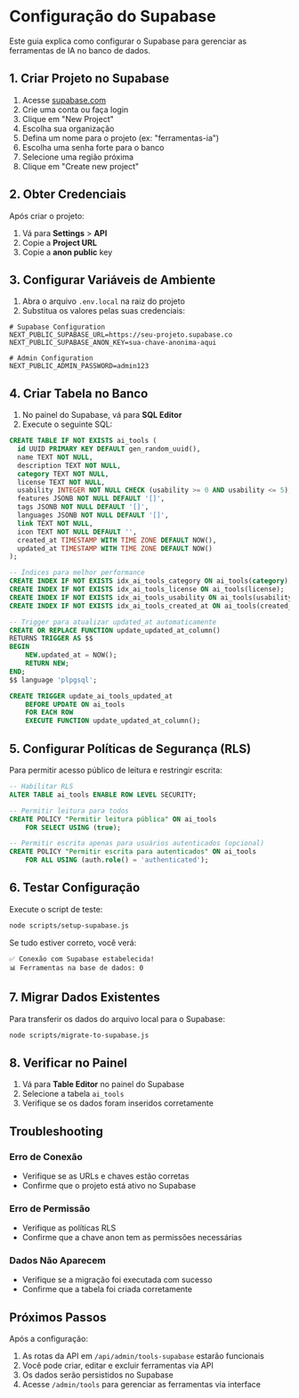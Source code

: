 # Configuração do Supabase

Este guia explica como configurar o Supabase para gerenciar as ferramentas de IA no banco de dados.

## 1. Criar Projeto no Supabase

1. Acesse [supabase.com](https://supabase.com)
2. Crie uma conta ou faça login
3. Clique em "New Project"
4. Escolha sua organização
5. Defina um nome para o projeto (ex: "ferramentas-ia")
6. Escolha uma senha forte para o banco
7. Selecione uma região próxima
8. Clique em "Create new project"

## 2. Obter Credenciais

Após criar o projeto:

1. Vá para **Settings** > **API**
2. Copie a **Project URL**
3. Copie a **anon public** key

## 3. Configurar Variáveis de Ambiente

1. Abra o arquivo `.env.local` na raiz do projeto
2. Substitua os valores pelas suas credenciais:

```env
# Supabase Configuration
NEXT_PUBLIC_SUPABASE_URL=https://seu-projeto.supabase.co
NEXT_PUBLIC_SUPABASE_ANON_KEY=sua-chave-anonima-aqui

# Admin Configuration
NEXT_PUBLIC_ADMIN_PASSWORD=admin123
```

## 4. Criar Tabela no Banco

1. No painel do Supabase, vá para **SQL Editor**
2. Execute o seguinte SQL:

```sql
CREATE TABLE IF NOT EXISTS ai_tools (
  id UUID PRIMARY KEY DEFAULT gen_random_uuid(),
  name TEXT NOT NULL,
  description TEXT NOT NULL,
  category TEXT NOT NULL,
  license TEXT NOT NULL,
  usability INTEGER NOT NULL CHECK (usability >= 0 AND usability <= 5),
  features JSONB NOT NULL DEFAULT '[]',
  tags JSONB NOT NULL DEFAULT '[]',
  languages JSONB NOT NULL DEFAULT '[]',
  link TEXT NOT NULL,
  icon TEXT NOT NULL DEFAULT '',
  created_at TIMESTAMP WITH TIME ZONE DEFAULT NOW(),
  updated_at TIMESTAMP WITH TIME ZONE DEFAULT NOW()
);

-- Índices para melhor performance
CREATE INDEX IF NOT EXISTS idx_ai_tools_category ON ai_tools(category);
CREATE INDEX IF NOT EXISTS idx_ai_tools_license ON ai_tools(license);
CREATE INDEX IF NOT EXISTS idx_ai_tools_usability ON ai_tools(usability);
CREATE INDEX IF NOT EXISTS idx_ai_tools_created_at ON ai_tools(created_at);

-- Trigger para atualizar updated_at automaticamente
CREATE OR REPLACE FUNCTION update_updated_at_column()
RETURNS TRIGGER AS $$
BEGIN
    NEW.updated_at = NOW();
    RETURN NEW;
END;
$$ language 'plpgsql';

CREATE TRIGGER update_ai_tools_updated_at
    BEFORE UPDATE ON ai_tools
    FOR EACH ROW
    EXECUTE FUNCTION update_updated_at_column();
```

## 5. Configurar Políticas de Segurança (RLS)

Para permitir acesso público de leitura e restringir escrita:

```sql
-- Habilitar RLS
ALTER TABLE ai_tools ENABLE ROW LEVEL SECURITY;

-- Permitir leitura para todos
CREATE POLICY "Permitir leitura pública" ON ai_tools
    FOR SELECT USING (true);

-- Permitir escrita apenas para usuários autenticados (opcional)
CREATE POLICY "Permitir escrita para autenticados" ON ai_tools
    FOR ALL USING (auth.role() = 'authenticated');
```

## 6. Testar Configuração

Execute o script de teste:

```bash
node scripts/setup-supabase.js
```

Se tudo estiver correto, você verá:
```
✅ Conexão com Supabase estabelecida!
📊 Ferramentas na base de dados: 0
```

## 7. Migrar Dados Existentes

Para transferir os dados do arquivo local para o Supabase:

```bash
node scripts/migrate-to-supabase.js
```

## 8. Verificar no Painel

1. Vá para **Table Editor** no painel do Supabase
2. Selecione a tabela `ai_tools`
3. Verifique se os dados foram inseridos corretamente

## Troubleshooting

### Erro de Conexão
- Verifique se as URLs e chaves estão corretas
- Confirme que o projeto está ativo no Supabase

### Erro de Permissão
- Verifique as políticas RLS
- Confirme que a chave anon tem as permissões necessárias

### Dados Não Aparecem
- Verifique se a migração foi executada com sucesso
- Confirme que a tabela foi criada corretamente

## Próximos Passos

Após a configuração:

1. As rotas da API em `/api/admin/tools-supabase` estarão funcionais
2. Você pode criar, editar e excluir ferramentas via API
3. Os dados serão persistidos no Supabase
4. Acesse `/admin/tools` para gerenciar as ferramentas via interface
